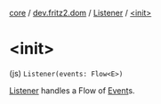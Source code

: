 [core](../../index.md) / [dev.fritz2.dom](../index.md) / [Listener](index.md) / [&lt;init&gt;](./-init-.md)

# &lt;init&gt;

(js) `Listener(events: Flow<E>)`

[Listener](index.md) handles a Flow of [Event](https://kotlinlang.org/api/latest/jvm/stdlib/org.w3c.dom.events/-event/index.html)s.

